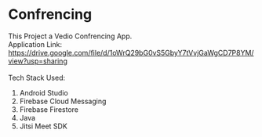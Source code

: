 # Confrencing

This Project a Vedio Confrencing App.<br>
Application Link: https://drive.google.com/file/d/1oWrQ29bG0vS5GbyY7tVvjGaWgCD7P8YM/view?usp=sharing <br><br>
Tech Stack Used:
1. Android Studio
2. Firebase Cloud Messaging
3. Firebase Firestore
4. Java
5. Jitsi Meet SDK
